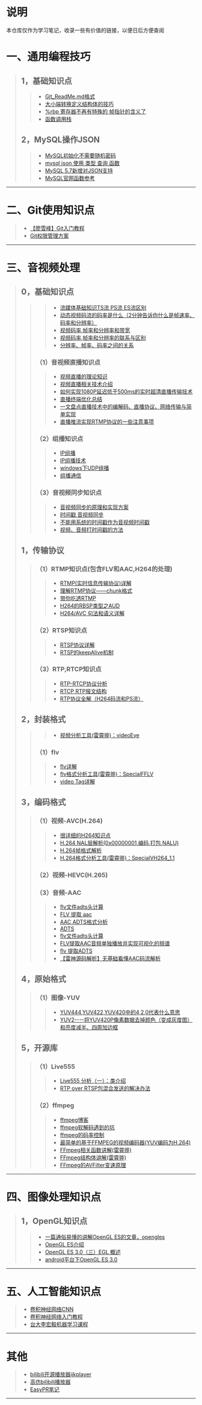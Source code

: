 # 说明


本仓库仅作为学习笔记，收录一些有价值的链接，以便日后方便查阅
# 一、通用编程技巧
>## 1，基础知识点
>>- [Git_ReadMe.md格式](https://www.jianshu.com/p/9ab92efc286a)<br>
>>- [大小端转换定义结构体的技巧](https://blog.csdn.net/algebra007/article/details/78424343)<br>
>>- [%rbp 寄存器不再有特殊的 帧指针的含义了](https://blog.csdn.net/liutianshx2012/article/details/80811116)<br>
>>- [函数调用栈](https://www.jianshu.com/p/0299f56edab5)<br>
>## 2，MySQL操作JSON
>>- [MySQL初始化不需要随机密码](https://blog.csdn.net/baobei0220/article/details/90265681)<br>
>>- [mysql json 使用 类型 查询 函数](https://www.cnblogs.com/ooo0/p/9309277.html)<br>
>>- [MySQL 5.7新增对JSON支持](https://blog.csdn.net/szxiaohe/article/details/82772881)<br>
>>- [MySQL官网函数参考](https://dev.mysql.com/doc/refman/5.7/en/json-function-reference.html)<br>
---
# 二、Git使用知识点
>- [【廖雪峰】Git入门教程](https://www.liaoxuefeng.com/wiki/896043488029600)<br>
>- [Git权限管理方案](https://www.cnblogs.com/fly_dragon/p/8718614.html)<br>
---
# 三、音视频处理
>## 0，基础知识点
>>>- [流媒体基础知识TS流 PS流 ES流区别](https://blog.csdn.net/xswy1/article/details/81609427)<br>
>>>- [动态视频码流的码率是什么（2分钟告诉你什么是帧速率、码率和分辨率）](https://ssffx.com/wangzhanjianshe/39265.html)<br>
>>>- [视频码率,帧率和分辨率和带宽](https://www.jianshu.com/p/9d2b3099f5cc)<br>
>>>- [视频码率,帧率和分辨率的联系与区别](https://blog.csdn.net/gabbzang/article/details/37656973)<br>
>>>- [分辨率、帧率、码率之间的关系](https://www.jianshu.com/p/6a58ac81f25f)<br>
>>### （1）音视频直播知识点
>>>- [视频直播的理论知识](https://www.jianshu.com/p/04b5b1e4ff27)<br>
>>>- [视频直播相关技术介绍](https://cloud.tencent.com/developer/article/1394286)<br>
>>>- [如何实现1080P延迟低于500ms的实时超清直播传输技术](http://www.yunweipai.com/archives/9037.html)<br>
>>>- [直播终端优化总结](http://bupojung.github.io/blog/2017/02/16/zhi-bo-zhong-duan-you-hua-zong-jie/)<br>
>>>- [一文盘点直播技术中的编解码、直播协议、网络传输与简单实现](https://zhuanlan.zhihu.com/p/47773064)<br>
>>>- [直播推流实现RTMP协议的一些注意事项](https://www.jianshu.com/p/00aceabce944)<br>
>>### （2）组播知识点
>>>- [IP组播](https://blog.csdn.net/liujianfeng1984/article/details/44138671)<br>
>>>- [IP组播技术](https://www.cnblogs.com/ricksteves/p/9702598.html)<br>
>>>- [windows下UDP组播](https://blog.csdn.net/a1173356881/article/details/81608868)<br>
>>>- [组播通信](https://blog.csdn.net/zhongta/article/details/89387402)<br>
>>### （3）音视频同步知识点
>>>- [音视频同步的原理和实现方案](http://www.fengakj.com/jszc/2019-07/02/NewsView-1395.html)<br>
>>>- [时间戳 音视频同步](https://www.cnblogs.com/my_life/articles/6842155.html)<br>
>>>- [不能用系统的时间戳作为音视频时间戳](https://www.jianshu.com/p/a9c2857d1270)<br>
>>>- [视频、音频打时间戳的方法](https://www.cnblogs.com/lidabo/p/7217653.html)<br>
>## 1，传输协议
>>### （1）RTMP知识点(包含FLV和AAC,H264的处理)
>>>- [RTMP(实时信息传输协议)详解](https://blog.csdn.net/ilv_xj/article/details/79054013)<br>
>>>- [理解RTMP协议——chunk格式](https://blog.csdn.net/lightfish_zhang/article/details/88681828)<br>
>>>- [带你吃透RTMP](http://mingyangshang.github.io/2016/03/06/RTMP%E5%8D%8F%E8%AE%AE/)<br>
>>>- [H264的RBSP类型之AUD](https://blog.csdn.net/u012587637/article/details/81263491)<br>
>>>- [H264/AVC 句法和语义详解](https://www.jianshu.com/p/5f89ea2c3a28)<br>
>>### （2）RTSP知识点
>>>- [RTSP协议详解](https://blog.csdn.net/qq_25330791/article/details/127285875)<br>
>>>- [RTSP的keepAlive机制](https://blog.csdn.net/gouguofei/article/details/102914288)<br>
>>### （3）RTP,RTCP知识点
>>>- [RTP-RTCP协议分析](https://blog.csdn.net/hrbeuwhw/article/details/8135109)<br>
>>>- [RTCP RTP报文结构](https://blog.csdn.net/shangbolei/article/details/50981137)<br>
>>>- [RTP协议全解（H264码流和PS流）](https://blog.csdn.net/bytxl/article/details/50395427)<br>
>## 2，封装格式 
>>>- [视频分析工具(雷霄骅)：videoEye](https://blog.csdn.net/leixiaohua1020/article/details/34553607)<br>
>>### （1）flv
>>>- [flv详解](https://blog.csdn.net/bytxl/article/details/50395427)<br>
>>>- [flv格式分析工具(雷霄骅)：SpecialFFLV](https://blog.csdn.net/leixiaohua1020/article/details/17934487)<br>
>>>- [video Tag详解](https://blog.csdn.net/ai2000ai/article/details/90044727)<br>
>## 3，编码格式 
>>### （1）视频-AVC(H.264)
>>>- [很详细的H264知识点](https://blog.csdn.net/shaqoneal)<br>
>>>- [H.264 NAL层解析(0x00000001,编码,打包,NALU)](https://blog.csdn.net/wudebao5220150/article/details/13810671)<br>
>>>- [H.264帧格式解析](https://blog.csdn.net/zhaoyun_zzz/article/details/87302600)<br>
>>>- [H.264格式分析工具(雷霄骅)：SpecialVH264_1.1](https://blog.csdn.net/leixiaohua1020/article/details/17933821)<br>
>>### （2）视频-HEVC(H.265)
>>### （3）音频-AAC
>>>- [flv文件adts头计算](https://blog.jianchihu.net/flv-aac-add-adtsheader.html)<br>
>>>- [FLV 提取 aac](https://blog.csdn.net/riven_mingri/article/details/62428302)<br>
>>>- [AAC ADTS格式分析](https://www.cnblogs.com/zhangxuan/p/8809245.html)<br>
>>>- [ADTS](https://blog.csdn.net/tantion/article/details/82743942)<br>
>>>- [flv文件adts头计算](https://blog.jianchihu.net/flv-aac-add-adtsheader.html)<br>
>>>- [FLV提取AAC音频单独播放并实现可视化的频谱](https://blog.csdn.net/dingbenji5337/article/details/102346210)<br>
>>>- [flv  提取ADTS](https://blog.csdn.net/riven_mingri/article/details/62428302)<br>
>>>- [【雷神源码解析】无基础看懂AAC码流解析](https://www.cnblogs.com/daner1257/p/10709233.html)<br>
>## 4，原始格式
>>### （1）图像-YUV
>>>- [YUV444,YUV422,YUV420中的4,2,0代表什么意思](https://ask.csdn.net/questions/390222)<br>
>>>- [YUV2----将YUV420P像素数据去掉颜色（变成灰度图）和亮度减半、四周加边框](https://blog.csdn.net/qingkongyeyue/article/details/52801396)<br>
>## 5，开源库
>>### （1）Live555
>>>- [Live555 分析（一）：类介绍](https://www.cnblogs.com/cslunatic/p/3756417.html)<br>
>>>- [RTP over RTSP包混合发送的解决办法](https://blog.csdn.net/myslq/article/details/79819179)<br>
>>### （2）ffmpeg
>>>- [ffmpeg博客](https://www.cnblogs.com/leisure_chn/)<br>
>>>- [ffmpeg软解码遇到的坑](https://juejin.im/post/5c2ade8ee51d4524384a9e27)<br>
>>>- [ffmpeg的码率控制](https://blog.csdn.net/maoxueer/article/details/2984079)<br>
>>>- [最简单的基于FFMPEG的视频编码器(YUV编码为H.264)](https://blog.csdn.net/leixiaohua1020/article/details/25430425)<br>
>>>- [FFmpeg相关函数讲解(雷霄骅)](https://blog.csdn.net/leixiaohua1020/article/details/41199947)<br>
>>>- [FFmpeg结构体讲解(雷霄骅)](https://blog.csdn.net/leixiaohua1020/article/details/11693997)<br>
>>>- [FFmpeg的AVFilter变速原理](https://blog.csdn.net/myvest/article/details/95024652)<br>
---
# 四、图像处理知识点
>## 1，OpenGL知识点
>>- [一篇通俗易懂的讲解OpenGL ES的文章，opengles](https://blog.csdn.net/qq_29028177/article/details/78169006)<br>
>>- [OpenGL ES介绍](https://www.jianshu.com/p/99daa25b4573)<br>
>>- [OpenGL ES 3.0（三）EGL 概述](https://blog.csdn.net/u011330638/article/details/81591490)<br>
>>- [android平台下OpenGL ES 3.0](https://blog.csdn.net/byhook/article/details/83759218)<br>
---
# 五、人工智能知识点
>- [卷积神经网络CNN](https://blog.csdn.net/weixin_42451919/article/details/81381294)<br>
>- [卷积神经网络入门教程](https://blog.csdn.net/kane7csdn/article/details/83617086)<br>
>- [台大李宏毅机器学习课程](https://blog.csdn.net/shine19930820/article/details/80202802)<br>
---
# 其他
>- [bilibili开源播放器ijkplayer](https://github.com/bilibili/ijkplayer)<br>
>- [高仿bilibili播放器](https://github.com/MichaelHuyp/Bilibili_Wuxianda)<br>
>- [EasyPR笔记](https://www.cnblogs.com/subconscious/p/3979988.html)<br>
---


